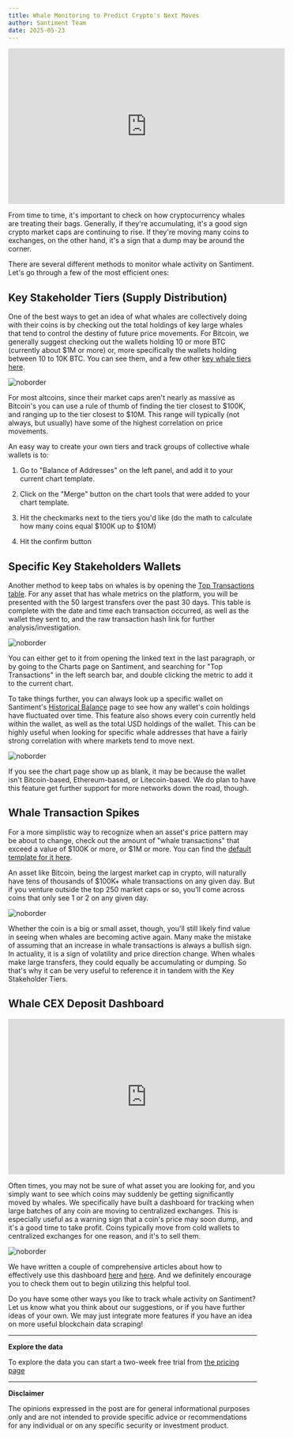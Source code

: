 ```yaml
---
title: Whale Monitoring to Predict Crypto's Next Moves
author: Santiment Team
date: 2025-05-23
---
```


<iframe width="560" height="315" src="https://www.youtube.com/watch?v=xjV6dSXJ79k" title="YouTube video player" frameborder="0" allow="accelerometer; autoplay; clipboard-write; encrypted-media; gyroscope; picture-in-picture; web-share" referrerpolicy="strict-origin-when-cross-origin" allowfullscreen></iframe>

From time to time, it's important to check on how cryptocurrency whales are
treating their bags. Generally, if they're accumulating, it's a good sign
crypto market caps are continuing to rise. If they're moving many coins to
exchanges, on the other hand, it's a sign that a dump may be around the corner.

There are several different methods to monitor whale activity on Santiment.
Let's go through a few of the most efficient ones:

## Key Stakeholder Tiers (Supply Distribution)

One of the best ways to get an idea of what whales are collectively doing with
their coins is by checking out the total holdings of key large whales that tend
to control the destiny of future price movements. For Bitcoin, we generally
suggest checking out the wallets holding 10 or more BTC (currently about \$1M
or more) or, more specifically the wallets holding between 10 to 10K BTC. You
can see them, and a few other [key whale tiers here](https://app.santiment.net/s/2wEU5Co9).

![noborder](./image9.png)

For most altcoins, since their market caps aren't nearly as massive as
Bitcoin's you can use a rule of thumb of finding the tier closest to $100K, and
ranging up to the tier closest to $10M. This range will typically (not always,
but usually) have some of the highest correlation on price movements.

An easy way to create your own tiers and track groups of collective whale
wallets is to:

1. Go to "Balance of Addresses" on the left panel, and add it to your current
   chart template.

2. Click on the "Merge" button on the chart tools that were added to your chart
   template.

3. Hit the checkmarks next to the tiers you'd like (do the math to calculate
   how many coins equal $100K up to $10M)

4. Hit the confirm button

## Specific Key Stakeholders Wallets

Another method to keep tabs on whales is by opening the [Top Transactions table](https://app.santiment.net/s/kataWThn). For any asset that has whale
metrics on the platform, you will be presented with the 50 largest transfers
over the past 30 days. This table is complete with the date and time each
transaction occurred, as well as the wallet they sent to, and the raw
transaction hash link for further analysis/investigation.

![noborder](./image10.png)

You can either get to it from opening the linked text in the last paragraph, or
by going to the Charts page on Santiment, and searching for "Top Transactions"
in the left search bar, and double clicking the metric to add it to the current
chart.

To take things further, you can always look up a specific wallet on
Santiment's [Historical
Balance](https://app.santiment.net/labs/balance?assets=) page to see how any
wallet's coin holdings have fluctuated over time. This feature also shows every
coin currently held within the wallet, as well as the total USD holdings of the
wallet. This can be highly useful when looking for specific whale addresses
that have a fairly strong correlation with where markets tend to move next.

![noborder](./image11.png)

If you see the chart page show up as blank, it may be because the wallet isn't
Bitcoin-based, Ethereum-based, or Litecoin-based. We do plan to have this
feature get further support for more networks down the road, though.

## Whale Transaction Spikes

For a more simplistic way to recognize when an asset's price pattern may be
about to change, check out the amount of "whale transactions" that exceed a
value of $100K or more, or $1M or more. You can find the [default template for it here](https://app.santiment.net/s/n8ctb2Yd).

An asset like Bitcoin, being the largest market cap in crypto, will naturally
have tens of thousands of \$100K+ whale transactions on any given day. But if
you venture outside the top 250 market caps or so, you'll come across coins
that only see 1 or 2 on any given day.

![noborder](./image12.png)

Whether the coin is a big or small asset, though, you'll still likely find
value in seeing when whales are becoming active again. Many make the mistake of
assuming that an increase in whale transactions is always a bullish sign. In
actuality, it is a sign of volatility and price direction change. When whales
make large transfers, they could equally be accumulating or dumping. So that's
why it can be very useful to reference it in tandem with the Key Stakeholder
Tiers.

## Whale CEX Deposit Dashboard

<iframe width="560" height="315" src="https://www.youtube.com/embed/lnzph78TCPg?si=zOw2-0HBUlNaJcJV" title="YouTube video player" frameborder="0" allow="accelerometer; autoplay; clipboard-write; encrypted-media; gyroscope; picture-in-picture; web-share" referrerpolicy="strict-origin-when-cross-origin" allowfullscreen></iframe>

Often times, you may not be sure of what asset you are looking for, and you
simply want to see which coins may suddenly be getting significantly moved by
whales. We specifically have built a dashboard for tracking when large batches
of any coin are moving to centralized exchanges. This is especially useful as a
warning sign that a coin's price may soon dump, and it's a good time to take
profit. Coins typically move from cold wallets to centralized exchanges for one
reason, and it's to sell them.

![noborder](./image13.png)

We have written a couple of comprehensive articles about how to effectively use
this
dashboard [here](https://insights.santiment.net/read/try-the-new-centralized-exchange-deposit-dashboard-now-8202) and [here](https://insights.santiment.net/read/using-santiment-s-whale-deposit-centralized-exchange-dashboard-8463).
And we definitely encourage you to check them out to begin utilizing this
helpful tool.

Do you have some other ways you like to track whale activity on Santiment? Let
us know what you think about our suggestions, or if you have further ideas of
your own. We may just integrate more features if you have an idea on more
useful blockchain data scraping!

---

<Notebox type="pin">

**Explore the data**

To explore the data you can start a two-week free trial from [the pricing page](https://app.santiment.net/pricing)

</Notebox>

---

<Notebox type="note">

**Disclaimer**

The opinions expressed in the post are for general informational
purposes only and are not intended to provide specific advice or
recommendations for any individual or on any specific security or investment
product.

</Notebox>
